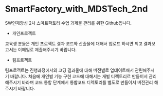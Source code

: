 # SmartFactory_with_MDSTech_2nd

SW인재양성 2차 스마트팩토리 수업 과제물 관리를 위한 Github입니다.

* 개인프로젝트
  
교육생 분들은 개인 프로젝트 결과 코드와 산출물에 대해서 업로드 하시면 되고
결과보고서는 이메일로 제출해주시기 바랍니다.

* 팀프로젝트
  
팀프로젝트는 진행과정에서의 코딩 결과물에 대해 버전별로 업데이트해서 관린해주시기 바랍니다.
처음에 개인별 기능 구현 코드에 대해서는 개별 디렉토리르 만들어서 관리해주시기 바라며
코드 통합 단계에서 통합코드 디렉토리를 별도로 만들어서 버전관리 해주시기 바랍니다.
